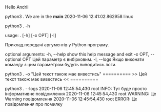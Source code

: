 Hello Andrii

python3 .
We are in the __main__
2020-11-06 12:41:02.862958
linux

python3 . -h

usage: . [-h] [-o OPT] [-l]

Приклад передачі аргументів у Python програму.

optional arguments:
  -h, --help            show this help message and exit
  -o OPT, --optional OPT
                        Цей параметр є вибірковим.
  -l, --logs            Якщо виконати команду з цим параметром будуть виводитись логи.
                     
python3 . -o "Цей текст також має вивестись"
 ========== >> Цей текст також має вивестись << ==========

python3 . --logs
2020-11-06 12:45:54,430 root INFO: Тут буде просто інформативне повідомлення
2020-11-06 12:45:54,430 root WARNING: Це Warning повідомлення
2020-11-06 12:45:54,430 root ERROR: Це повідомлення про помилку

